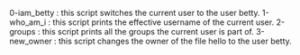 0-iam_betty : this script switches the current user to the user betty.
1-who_am_i : this script prints the effective username of the current user.
2-groups : this script prints all the groups the current user is part of.
3-new_owner : this script changes the owner of the file hello to the user betty.
